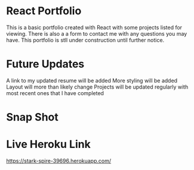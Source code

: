 # React Portfolio

This is a basic portfolio created with React with some projects listed for viewing. There is also a a form to contact me with any questions you may have. This portfolio is stll under construction until further notice.

# Future Updates

A link to my updated resume will be added
More styling will be added
Layout will more than likely change
Projects will be updated regularly with most recent ones that I have completed

# Snap Shot

# Live Heroku Link

https://stark-spire-39696.herokuapp.com/

